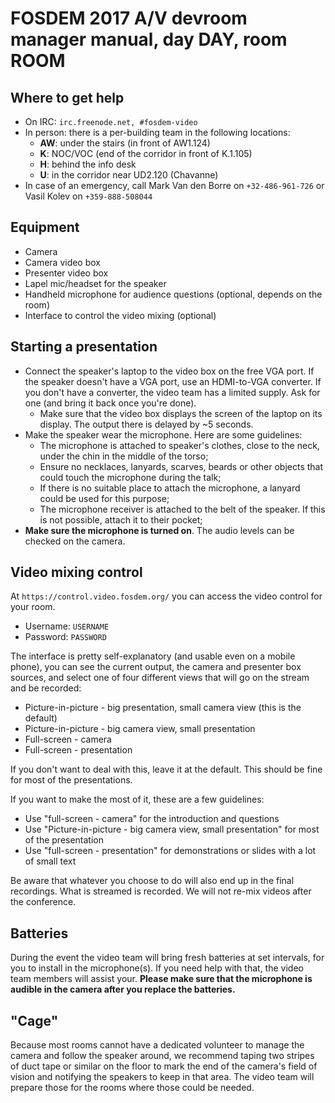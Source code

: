 # FOSDEM 2017 A/V devroom manager manual, day DAY, room ROOM

## Where to get help

* On IRC: `irc.freenode.net, #fosdem-video`
* In person: there is a per-building team in the following locations:
	* **AW**: under the stairs (in front of AW1.124)
	* **K**: NOC/VOC (end of the corridor in front of K.1.105)
	* **H**: behind the info desk
	* **U**: in the corridor near UD2.120 (Chavanne)
* In case of an emergency, call Mark Van den Borre on `+32-486-961-726` or Vasil Kolev on `+359-888-508044`

## Equipment

* Camera
* Camera video box
* Presenter video box
* Lapel mic/headset for the speaker
* Handheld microphone for audience questions (optional, depends on the room)
* Interface to control the video mixing (optional)

## Starting a presentation

* Connect the speaker's laptop to the video box on the free VGA port. If the speaker doesn't have a VGA port, use an HDMI-to-VGA converter. If you don't have a converter, the video team has a limited supply. Ask for one (and bring it back once you're done).
	* Make sure that the video box displays the screen of the laptop on its display. The output there is delayed by ~5 seconds.
* Make the speaker wear the microphone. Here are some guidelines:
	* The microphone is attached to speaker's clothes, close to the neck, under the chin in the middle of the torso;
	* Ensure no necklaces, lanyards, scarves, beards or other objects that could touch the microphone during the talk;
	* If there is no suitable place to attach the microphone, a lanyard could be used for this purpose;
	* The microphone receiver is attached to the belt of the speaker. If this is not possible, attach it to their pocket;
* **Make sure the microphone is turned on**. The audio levels can be checked on the camera.

## Video mixing control

At `https://control.video.fosdem.org/` you can access the video control for your room.

* Username: `USERNAME`
* Password: `PASSWORD`

The interface is pretty self-explanatory (and usable even on a mobile phone), you can see the current output, the camera and presenter box sources, and select one of four different views that will go on the stream and be recorded:

* Picture-in-picture - big presentation, small camera view (this is the default)
* Picture-in-picture - big camera view, small presentation
* Full-screen - camera
* Full-screen - presentation

If you don't want to deal with this, leave it at the default. This should be fine for most of the presentations.

If you want to make the most of it, these are a few guidelines:

* Use "full-screen - camera" for the introduction and questions
* Use "Picture-in-picture - big camera view, small presentation" for most of the presentation
* Use "full-screen - presentation" for demonstrations or slides with a lot of small text

Be aware that whatever you choose to do will also end up in the final recordings. What is streamed is recorded. We will not re-mix videos after the conference.

## Batteries

During the event the video team will bring fresh batteries at set intervals, for you to install in the microphone(s). If you need help with that, the video team members will assist your. __Please make sure that the microphone is audible in the camera after you replace the batteries.__

## "Cage"

Because most rooms cannot have a dedicated volunteer to manage the camera and follow the speaker around, we recommend taping two stripes of duct tape or similar on the floor to mark the end of the camera's field of vision and notifying the speakers to keep in that area. The video team will prepare those for the rooms where those could be needed.

